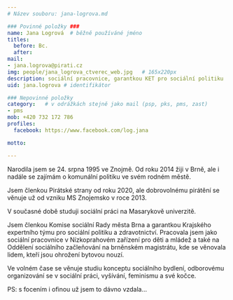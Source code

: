 ```yaml
---
# Název souboru: jana-logrova.md

### Povinné položky ###
name: Jana Logrová	# běžně používáné jméno
titles:
  before: Bc. 
  after:
mail:
- jana.logrova@pirati.cz
img: people/jana_logrova_ctverec_web.jpg   # 165x220px
description: sociální pracovnice, garantkou KET pro sociální politiku	# kratký popis, max 160 znaků
uid: jana.logrova # identifikátor 

### Nepovinné položky
category: 	# v odrážkách stejně jako mail (psp, pks, pms, zast)
- pms
mob: +420 732 172 786
profiles:
  facebook: https://www.facebook.com/log.jana

motto: 

---
```


Narodila jsem se 24. srpna 1995 ve Znojmě. Od roku 2014 žiji v Brně, ale i nadále se zajímám o komunální politiku ve svém rodném městě.

Jsem členkou Pirátské strany od roku 2020, ale dobrovolnému pirátění se věnuje už od vzniku MS Znojemsko v roce 2013. 

V současné době studuji sociální práci na Masarykově univerzitě.

Jsem členkou Komise sociální Rady města Brna a garantkou Krajského expertního týmu pro sociální politiku a zdravotnictví. Pracovala jsem jako sociální pracovnice v Nízkoprahovém zařízení pro děti a mládež a také na Oddělení sociálního začleňování na brněnském magistrátu, kde se věnovala lidem, kteří jsou ohrožení bytovou nouzí.

Ve volném čase se věnuje studiu konceptu sociálního bydlení, odborovému organizování se v sociální práci, vyšívání, feminismu a své kočce.

PS: s focením i ofinou už jsem to dávno vzdala...

